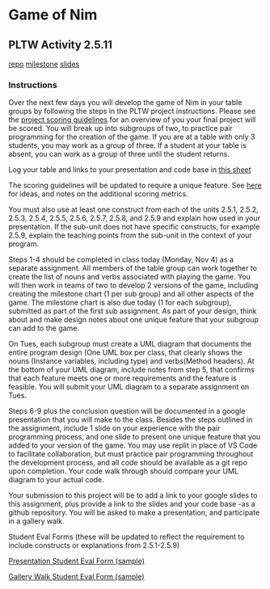 # Game of Nim
## PLTW Activity 2.5.11
[repo](https://github.com/Hussanrap/PLTW-2.5.11-HussainK_MichaelO_AmirE_SanjayR)
[milestone](https://docs.google.com/spreadsheets/d/1tvox2lX-NaIAe0-43pmZ_LlgeZPhEcN8UA6sHp1bcE0/edit?gid=0#gid=0)
[slides](https://docs.google.com/presentation/d/19DIrrSq6FMF4XDWQL4fLLTax9Xn3H9hBvwc0sI4c8ic/edit#slide=id.p)




### Instructions
Over the next few days you will develop the game of Nim in your table groups by following the steps in the PLTW project instructions.
Please see the [project scoring guidelines](https://instructional-resources.s3.amazonaws.com/PLTW_Computer_Science/30181_ComputerScienceA/English_External_Files/CSA_2511_GameOfNim_ScoringGuidelines.pdf) for an overview of you your final project will be scored.  You will break up into subgroups of two, to practice pair programming for the creation of the game. If you are at a table with only 3 students, you may work as a group of three. If a student at your table is absent, you can work as a group of three until the student returns.

Log your table and links to your presentation and code base in [this sheet](https://docs.google.com/spreadsheets/d/1K7GL03O6W0E8MbDVvkA6YDZWgq6mi-RH5SH1R1iR15I/edit?usp=sharing)

The scoring guidelines will be updated to require a unique feature.  See [here](https://docs.google.com/spreadsheets/d/1K7GL03O6W0E8MbDVvkA6YDZWgq6mi-RH5SH1R1iR15I/edit?usp=sharing) for ideas, and notes on the additional scoring metrics.

You must also use at least one construct from each of the units 2.5.1, 2.5.2, 2.5.3,  2.5.4, 2.5.5, 2.5.6, 2.5.7, 2.5.8, and 2.5.9 and explain how used in your presentation. If the sub-unit does not have specific constructs, for example 2.5.9, explain the teaching points from the sub-unit in the context of your program.

Steps 1-4 should be completed in class today (Monday, Nov 4) as a separate assignment.  All members of the table group can work together to create the list of nouns and verbs associated with playing the game.  You will then work in teams of two to develop 2 versions of the game, including creating the milestone chart (1 per sub group) and all other aspects of the game.  The milestone chart is also due today (1 for each subgroup), submitted as part of the first sub assignment. As part of your design, think about and make design notes about one unique feature that your subgroup can add to the  game.

On Tues, each subgroup must create a UML diagram that documents the entire program design (One UML box per class, that clearly shows the nouns (Instance variables, including type) and verbs(Method headers).  At the bottom of your UML diagram, include notes from step 5, that confirms that each feature meets one or more requirements and the feature is feasible. You will submit your UML diagram to a separate assignment on Tues.

Steps 6-9 plus the conclusion question will be documented in a google presentation that you will make to the class. Besides the steps outlined in the assignment, include 1 slide on your experience with the pair programming process, and one slide to present one unique feature that you added to your version of the game.  You may use replit in place of VS Code to facilitate collaboration, but must practice pair programming throughout the development process, and all code should be available as a git repo upon completion.  Your code walk through should compare your UML diagram to your actual code.

Your submission to this project will be to add a link to your google slides to this assignment, plus provide a link to the slides and your code base -as a github repository.  You will be asked to make a presentation, and participate in a gallery walk.

Student Eval Forms (these will be updated to reflect the requirement to include constructs or explanations from 2.5.1-2.5.9)

[Presentation Student Eval Form (sample)](https://forms.gle/KbkcQpXUixa5dxKf6)

[Gallery Walk Student Eval Form (sample)](https://forms.gle/qVDyvQNaUYRz8gAX8)

